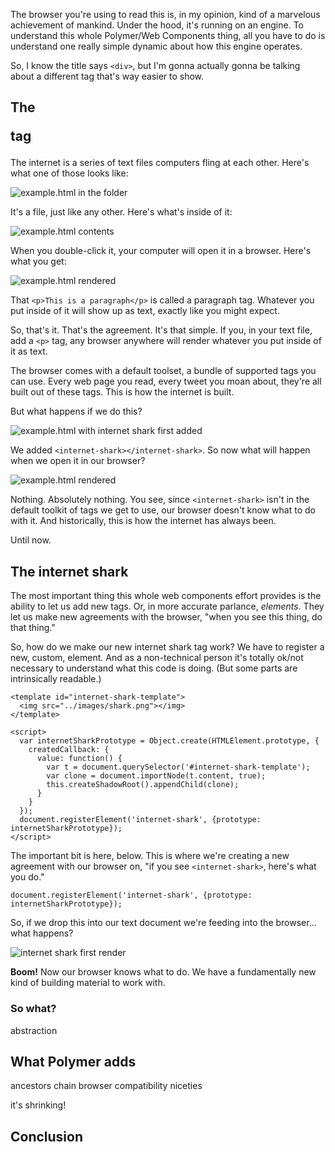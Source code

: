The browser you're using to read this is, in my opinion, kind of a marvelous achievement of mankind. Under the hood, it's running on an engine. To understand this whole Polymer/Web Components thing, all you have to do is understand one really simple dynamic about how this engine operates.

So, I know the title says `<div>`, but I'm gonna actually gonna be talking about a different tag that's way easier to show.

## The <p> tag

The internet is a series of text files computers fling at each other. Here's what one of those looks like:

![example.html in the folder](images/chapters/1/00.png)

It's a file, just like any other. Here's what's inside of it:

![example.html contents](images/chapters/1/01.png)

When you double-click it, your computer will open it in a browser. Here's what you get:

![example.html rendered](images/chapters/1/02.png)

That `<p>This is a paragraph</p>` is called a paragraph tag. Whatever you put inside of it will show up as text, exactly like you might expect.

So, that's it. That's the agreement. It's that simple. If you, in your text file, add a `<p>` tag, any browser anywhere will render whatever you put inside of it as text.

The browser comes with a default toolset, a bundle of supported tags you can use. Every web page you read, every tweet you moan about, they're all built out of these tags. This is how the internet is built.

But what happens if we do this?

![example.html with internet shark first added](images/chapters/1/03.png)

We added `<internet-shark></internet-shark>`. So now what will happen when we open it in our browser?

![example.html rendered](images/chapters/1/02.png)

Nothing. Absolutely nothing. You see, since `<internet-shark>` isn't in the default toolkit of tags we get to use, our browser doesn't know what to do with it. And historically, this is how the internet has always been.

Until now.

## The internet shark

The most important thing this whole web components effort provides is the ability to let us add new tags. Or, in more accurate parlance, *elements*. They let us make new agreements with the browser, "when you see this thing, do that thing."

So, how do we make our new internet shark tag work? We have to register a new, custom, element. And as a non-technical person it's totally ok/not necessary to understand what this code is doing. (But some parts are intrinsically readable.)

```
<template id="internet-shark-template">
  <img src="../images/shark.png"></img>
</template>

<script>
  var internetSharkPrototype = Object.create(HTMLElement.prototype, {
    createdCallback: {
      value: function() {
        var t = document.querySelector('#internet-shark-template');
        var clone = document.importNode(t.content, true);
        this.createShadowRoot().appendChild(clone);
      }
    }
  });
  document.registerElement('internet-shark', {prototype: internetSharkPrototype});
</script>
```

The important bit is here, below. This is where we're creating a new agreement with our browser on, "if you see `<internet-shark>`, here's what you do."

```
document.registerElement('internet-shark', {prototype: internetSharkPrototype});
```

So, if we drop this into our text document we're feeding into the browser... what happens?

![internet shark first render](images/chapters/1/04.png)

**Boom!** Now our browser knows what to do. We have a fundamentally new kind of building material to work with.

### So what?

abstraction

## What Polymer adds

ancestors chain
browser compatibility
niceties

it's shrinking!

## Conclusion
